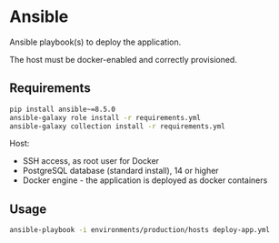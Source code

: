 # Ansible

Ansible playbook(s) to deploy the application.

The host must be docker-enabled and correctly provisioned.

## Requirements

```bash
pip install ansible~=8.5.0
ansible-galaxy role install -r requirements.yml
ansible-galaxy collection install -r requirements.yml
```

Host:

* SSH access, as root user for Docker
* PostgreSQL database (standard install), 14 or higher
* Docker engine - the application is deployed as docker containers

## Usage

```bash
ansible-playbook -i environments/production/hosts deploy-app.yml
```
